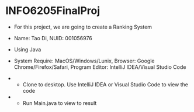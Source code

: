 # INFO6205FinalProj
- For this project, we are going to create a Ranking System

- Name: Tao Di, NUID: 001056976

- Using Java

- System Require: MacOS/Windows/Lunix, Browser: Google Chrome/Firefox/Safari, Program Editor: IntelliJ IDEA/Visual Studio Code

- * Clone to desktop. Use IntelliJ IDEA or Visual Studio Code to view the code
- * Run Main.java to view to result